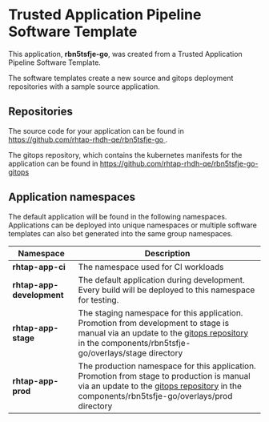 # Trusted Application Pipeline Software Template

This application, **rbn5tsfje-go**, was created from a Trusted Application Pipeline Software Template.

The software templates create a new source and gitops deployment repositories with a sample source application. 

## Repositories

The source code for your application can be found in [https://github.com/rhtap-rhdh-qe/rbn5tsfje-go ](https://github.com/rhtap-rhdh-qe/rbn5tsfje-go ).
 
The gitops repository, which contains the kubernetes manifests for the application can be found in 
[https://github.com/rhtap-rhdh-qe/rbn5tsfje-go-gitops ](https://github.com/rhtap-rhdh-qe/rbn5tsfje-go-gitops ) 

## Application namespaces 

The default application will be found in the following namespaces. Applications can be deployed into unique namespaces or multiple software templates can also bet generated into the same group namespaces.  

|  Namespace   |  Description   |  
| -------- | -------- |
| **rhtap-app-ci** | The namespace used for CI workloads |
| **rhtap-app-development** | The default application during development. Every build will be deployed to this namespace for testing. |
| **rhtap-app-stage** | The staging namespace for this application. Promotion from development to stage is manual via an update to the [gitops repository](https://github.com/rhtap-rhdh-qe/rbn5tsfje-go-gitops ) in the components/rbn5tsfje-go/overlays/stage directory |
| **rhtap-app-prod** | The production namespace for this application. Promotion from stage to production is manual via an update to the [gitops repository](https://github.com/rhtap-rhdh-qe/rbn5tsfje-go-gitops ) in the components/rbn5tsfje-go/overlays/prod directory |